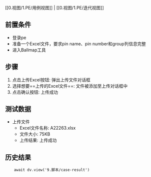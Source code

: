 [[0.视图/1.PE/用例视图]] | [[0.视图/1.PE/迭代视图]]

## 前置条件

- 登录pe
- 准备一个Excel文件，要求pin name、pin number和group列信息完整
- 进入Ballmap工具

## 步骤

1. 点击上传Excel按钮: 弹出上传文件对话框
2. 选择想要==上传的Excel文件==: 文件被添加至上传对话框中
3. 点击确认按钮: 上传成功

## 测试数据

- 上传文件
	- Excel文件名称: A22263.xlsx
	- 文件大小: 75KB
	- 上传结果: 上传成功

## 历史结果

```dataviewjs
    await dv.view('9.脚本/case-result')
```
